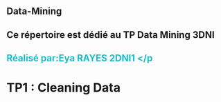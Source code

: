 ## Data-Mining
## Ce répertoire est dédié au TP Data Mining 3DNI 
## <p style="color:#1CBCC9" >Réalisé par:Eya RAYES 2DNI1  </p
# TP1 : Cleaning Data

